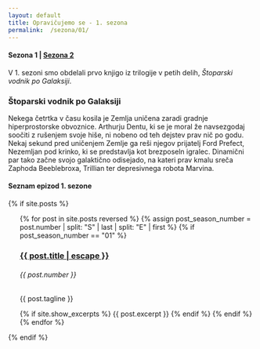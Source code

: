 ```yaml
---
layout: default
title: Opravičujemo se - 1. sezona
permalink:  /sezona/01/
---
```


#### Sezona 1 | [Sezona 2](../02)

V 1. sezoni smo obdelali prvo knjigo iz trilogije v petih delih, *Štoparski vodnik po Galaksiji*.

### Štoparski vodnik po Galaksiji

Nekega četrtka v času kosila je Zemlja uničena zaradi gradnje hiperprostorske obvoznice. Arthurju Dentu, ki se je moral že navsezgodaj soočiti z rušenjem svoje hiše, ni nobeno od teh dejstev prav nič po godu. Nekaj sekund pred uničenjem Zemlje ga reši njegov prijatelj Ford Prefect, Nezemljan pod krinko, ki se predstavlja kot brezposeln igralec. Dinamični par tako začne svojo galaktično odisejado, na kateri prav kmalu sreča Zaphoda Beeblebroxa, Trillian ter depresivnega robota Marvina.

#### Seznam epizod 1. sezone

{% if site.posts %}
  <ul class="post-list">
    {% for post in site.posts reversed %}
      {% assign post_season_number = post.number | split: "S" | last | split: "E" | first %}
      {% if post_season_number == "01" %}
        <!-- Display the post details -->
        <h3>
          <a class="post-link" href="{{ post.url | relative_url }}">
            {{ post.title | escape }} 
          </a>
        </h3>
        <h6 class="post-number">{{ post.number }}</h6>
        <p>{{ post.tagline }}</p>
        {% if site.show_excerpts %}
          {{ post.excerpt }}
        {% endif %}
      {% endif %}
    {% endfor %}
  </ul>
{% endif %}
